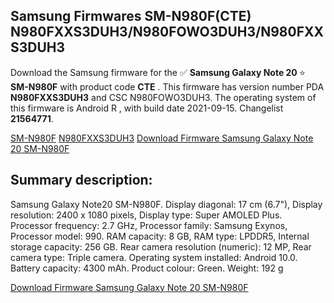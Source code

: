 <h2>Samsung Firmwares SM-N980F(CTE) N980FXXS3DUH3/N980FOWO3DUH3/N980FXXS3DUH3</h2>
Download the Samsung firmware for the ✅ <strong>Samsung Galaxy Note 20 </strong> ⭐ <strong>SM-N980F</strong> with product code <strong>CTE</strong> . This firmware has version number PDA <strong>N980FXXS3DUH3</strong> and CSC N980FOWO3DUH3. The operating system of this firmware is Android R , with build date 2021-09-15. Changelist <strong>21564771</strong>.


[SM-N980F](https://samfirm.shop/samsung/model/SM-N980F)
[N980FXXS3DUH3](https://samfirm.shop/samsung/pda/N980FXXS3DUH3)
[Download Firmware Samsung Galaxy Note 20 SM-N980F](https://samfirm.shop/samsung/firmware/456657)
<h2>Summary description:</h2>
<p>Samsung Galaxy Note20 SM-N980F. Display diagonal: 17 cm (6.7"), Display resolution: 2400 x 1080 pixels, Display type: Super AMOLED Plus. Processor frequency: 2.7 GHz, Processor family: Samsung Exynos, Processor model: 990. RAM capacity: 8 GB, RAM type: LPDDR5, Internal storage capacity: 256 GB. Rear camera resolution (numeric): 12 MP, Rear camera type: Triple camera. Operating system installed: Android 10.0. Battery capacity: 4300 mAh. Product colour: Green. Weight: 192 g</p>


[Download Firmware Samsung Galaxy Note 20 SM-N980F](https://samfirm.shop/samsung/firmware/456657)
